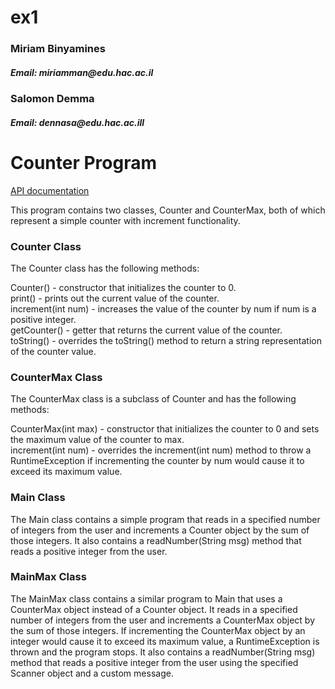 # ex1

<h3>Miriam Binyamines</h3>
<h5>Email: miriamman@edu.hac.ac.il</h5>

<h3>Salomon Demma</h3>
<h5>Email: dennasa@edu.hac.ac.ill</h5>

<h1>Counter Program </h1>
<a href="/ex1-java-neviim-ex1_miriam_binyamines_salomon_demma/doc/ex1/package-summary.html">API documentation</a>

This program contains two classes, Counter and CounterMax, both of which represent a simple counter with increment functionality.

<h3> Counter Class </h3>
The Counter class has the following methods:

Counter() - constructor that initializes the counter to 0. <br>
print() - prints out the current value of the counter.<br>
increment(int num) - increases the value of the counter by num if num is a positive integer.<br>
getCounter() - getter that returns the current value of the counter.<br>
toString() - overrides the toString() method to return a string representation of the counter value.<br>


<h3> CounterMax Class </h3>
The CounterMax class is a subclass of Counter and has the following methods:<br>

CounterMax(int max) - constructor that initializes the counter to 0 and sets the maximum value of the counter to max.<br>
increment(int num) - overrides the increment(int num) method to throw a RuntimeException if incrementing the counter by 
num would cause it to exceed its maximum value.<br>

<h3>Main Class</h3>
The Main class contains a simple program that reads in a specified number of integers from the user and increments a
Counter object by the sum of those integers. It also contains a readNumber(String msg) method that reads a positive
integer from the user.<br>

<h3>MainMax Class</h3>
The MainMax class contains a similar program to Main that uses a CounterMax object instead of a Counter object.
It reads in a specified number of integers from the user and increments a CounterMax object by the sum of those integers. 
If incrementing the CounterMax object by an integer would cause it to exceed its maximum value, a RuntimeException is
thrown and the program stops. It also contains a readNumber(String msg) method that reads a positive
integer from the user using the specified Scanner object and a custom message.<br>

